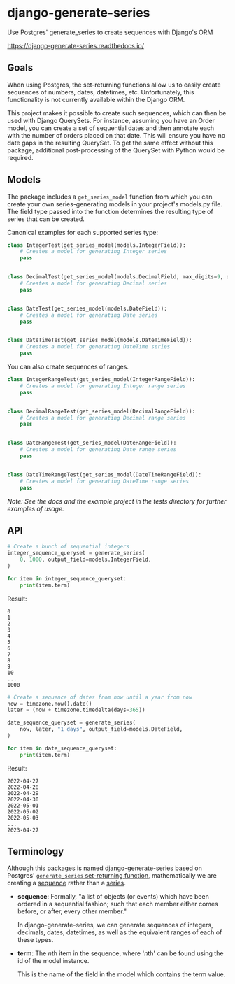# django-generate-series

Use Postgres' generate_series to create sequences with Django's ORM

https://django-generate-series.readthedocs.io/

## Goals

When using Postgres, the set-returning functions allow us to easily create sequences of numbers, dates, datetimes, etc. Unfortunately, this functionality is not currently available within the Django ORM.

This project makes it possible to create such sequences, which can then be used with Django QuerySets. For instance, assuming you have an Order model, you can create a set of sequential dates and then annotate each with the number of orders placed on that date. This will ensure you have no date gaps in the resulting QuerySet. To get the same effect without this package, additional post-processing of the QuerySet with Python would be required.

## Models

The package includes a `get_series_model` function from which you can create your own series-generating models in your project's models.py file. The field type passed into the function determines the resulting type of series that can be created.

Canonical examples for each supported series type:

```python
class IntegerTest(get_series_model(models.IntegerField)):
    # Creates a model for generating Integer series
    pass


class DecimalTest(get_series_model(models.DecimalField, max_digits=9, decimal_places=2)):
    # Creates a model for generating Decimal series
    pass


class DateTest(get_series_model(models.DateField)):
    # Creates a model for generating Date series
    pass


class DateTimeTest(get_series_model(models.DateTimeField)):
    # Creates a model for generating DateTime series
    pass
```

You can also create sequences of ranges.

```python
class IntegerRangeTest(get_series_model(IntegerRangeField)):
    # Creates a model for generating Integer range series
    pass


class DecimalRangeTest(get_series_model(DecimalRangeField)):
    # Creates a model for generating Decimal range series
    pass


class DateRangeTest(get_series_model(DateRangeField)):
    # Creates a model for generating Date range series
    pass


class DateTimeRangeTest(get_series_model(DateTimeRangeField)):
    # Creates a model for generating DateTime range series
    pass
```

*Note: See the docs and the example project in the tests directory for further examples of usage.*

## API

```python
# Create a bunch of sequential integers
integer_sequence_queryset = generate_series(
    0, 1000, output_field=models.IntegerField,
)

for item in integer_sequence_queryset:
    print(item.term)
```

Result:

    0
    1
    2
    3
    4
    5
    6
    7
    8
    9
    10
    ...
    1000

```python
# Create a sequence of dates from now until a year from now
now = timezone.now().date()
later = (now + timezone.timedelta(days=365))

date_sequence_queryset = generate_series(
    now, later, "1 days", output_field=models.DateField,
)

for item in date_sequence_queryset:
    print(item.term)
```

Result:

    2022-04-27
    2022-04-28
    2022-04-29
    2022-04-30
    2022-05-01
    2022-05-02
    2022-05-03
    ...
    2023-04-27

## Terminology

Although this packages is named django-generate-series based on Postgres' [`generate_series` set-returning function](https://www.postgresql.org/docs/current/functions-srf.html), mathematically we are creating a [sequence](https://en.wikipedia.org/wiki/Sequence) rather than a [series](https://en.wikipedia.org/wiki/Series_(mathematics)).

- **sequence**: Formally, "a list of objects (or events) which have been ordered in a sequential fashion; such that each member either comes before, or after, every other member."

    In django-generate-series, we can generate sequences of integers, decimals, dates, datetimes, as well as the equivalent ranges of each of these types.

- **term**: The *n*th item in the sequence, where '*n*th' can be found using the id of the model instance.

    This is the name of the field in the model which contains the term value.
